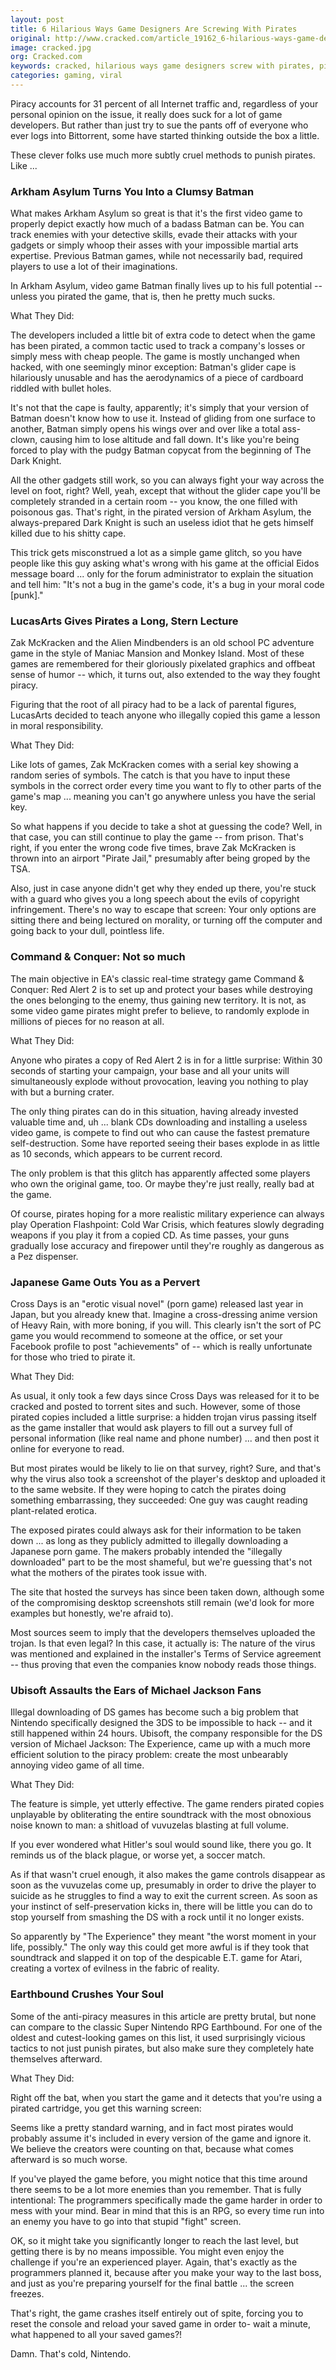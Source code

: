 ```yaml
---
layout: post
title: 6 Hilarious Ways Game Designers Are Screwing With Pirates
original: http://www.cracked.com/article_19162_6-hilarious-ways-game-designers-are-screwing-with-pirates.html
image: cracked.jpg
org: Cracked.com
keywords: cracked, hilarious ways game designers screw with pirates, piracy, online, countermeasures, earthbound
categories: gaming, viral
---
```


Piracy accounts for 31 percent of all Internet traffic and, regardless of your personal opinion on the issue, it really does suck for a lot of game developers. But rather than just try to sue the pants off of everyone who ever logs into Bittorrent, some have started thinking outside the box a little.

These clever folks use much more subtly cruel methods to punish pirates. Like ...

<!--break-->

### Arkham Asylum Turns You Into a Clumsy Batman

What makes Arkham Asylum so great is that it's the first video game to properly depict exactly how much of a badass Batman can be. You can track enemies with your detective skills, evade their attacks with your gadgets or simply whoop their asses with your impossible martial arts expertise. Previous Batman games, while not necessarily bad, required players to use a lot of their imaginations.

In Arkham Asylum, video game Batman finally lives up to his full potential -- unless you pirated the game, that is, then he pretty much sucks.

What They Did:

The developers included a little bit of extra code to detect when the game has been pirated, a common tactic used to track a company's losses or simply mess with cheap people. The game is mostly unchanged when hacked, with one seemingly minor exception: Batman's glider cape is hilariously unusable and has the aerodynamics of a piece of cardboard riddled with bullet holes.

It's not that the cape is faulty, apparently; it's simply that your version of Batman doesn't know how to use it. Instead of gliding from one surface to another, Batman simply opens his wings over and over like a total ass-clown, causing him to lose altitude and fall down. It's like you're being forced to play with the pudgy Batman copycat from the beginning of The Dark Knight.

All the other gadgets still work, so you can always fight your way across the level on foot, right? Well, yeah, except that without the glider cape you'll be completely stranded in a certain room -- you know, the one filled with poisonous gas. That's right, in the pirated version of Arkham Asylum, the always-prepared Dark Knight is such an useless idiot that he gets himself killed due to his shitty cape.

This trick gets misconstrued a lot as a simple game glitch, so you have people like this guy asking what's wrong with his game at the official Eidos message board ... only for the forum administrator to explain the situation and tell him: "It's not a bug in the game's code, it's a bug in your moral code [punk]."

### LucasArts Gives Pirates a Long, Stern Lecture

Zak McKracken and the Alien Mindbenders is an old school PC adventure game in the style of Maniac Mansion and Monkey Island. Most of these games are remembered for their gloriously pixelated graphics and offbeat sense of humor -- which, it turns out, also extended to the way they fought piracy.

Figuring that the root of all piracy had to be a lack of parental figures, LucasArts decided to teach anyone who illegally copied this game a lesson in moral responsibility.

What They Did:

Like lots of games, Zak McKracken comes with a serial key showing a random series of symbols. The catch is that you have to input these symbols in the correct order every time you want to fly to other parts of the game's map ... meaning you can't go anywhere unless you have the serial key.

So what happens if you decide to take a shot at guessing the code? Well, in that case, you can still continue to play the game -- from prison. That's right, if you enter the wrong code five times, brave Zak McKracken is thrown into an airport "Pirate Jail," presumably after being groped by the TSA.

Also, just in case anyone didn't get why they ended up there, you're stuck with a guard who gives you a long speech about the evils of copyright infringement. There's no way to escape that screen: Your only options are sitting there and being lectured on morality, or turning off the computer and going back to your dull, pointless life.

### Command & Conquer: Not so much

The main objective in EA's classic real-time strategy game Command & Conquer: Red Alert 2 is to set up and protect your bases while destroying the ones belonging to the enemy, thus gaining new territory. It is not, as some video game pirates might prefer to believe, to randomly explode in millions of pieces for no reason at all.

What They Did:

Anyone who pirates a copy of Red Alert 2 is in for a little surprise: Within 30 seconds of starting your campaign, your base and all your units will simultaneously explode without provocation, leaving you nothing to play with but a burning crater.

The only thing pirates can do in this situation, having already invested valuable time and, uh ... blank CDs downloading and installing a useless video game, is compete to find out who can cause the fastest premature self-destruction. Some have reported seeing their bases explode in as little as 10 seconds, which appears to be current record.

The only problem is that this glitch has apparently affected some players who own the original game, too. Or maybe they're just really, really bad at the game.

Of course, pirates hoping for a more realistic military experience can always play Operation Flashpoint: Cold War Crisis, which features slowly degrading weapons if you play it from a copied CD. As time passes, your guns gradually lose accuracy and firepower until they're roughly as dangerous as a Pez dispenser.

### Japanese Game Outs You as a Pervert

Cross Days is an "erotic visual novel" (porn game) released last year in Japan, but you already knew that. Imagine a cross-dressing anime version of Heavy Rain, with more boning, if you will. This clearly isn't the sort of PC game you would recommend to someone at the office, or set your Facebook profile to post "achievements" of -- which is really unfortunate for those who tried to pirate it.

What They Did:

As usual, it only took a few days since Cross Days was released for it to be cracked and posted to torrent sites and such. However, some of those pirated copies included a little surprise: a hidden trojan virus passing itself as the game installer that would ask players to fill out a survey full of personal information (like real name and phone number) ... and then post it online for everyone to read.

But most pirates would be likely to lie on that survey, right? Sure, and that's why the virus also took a screenshot of the player's desktop and uploaded it to the same website. If they were hoping to catch the pirates doing something embarrassing, they succeeded: One guy was caught reading plant-related erotica.

The exposed pirates could always ask for their information to be taken down ... as long as they publicly admitted to illegally downloading a Japanese porn game. The makers probably intended the "illegally downloaded" part to be the most shameful, but we're guessing that's not what the mothers of the pirates took issue with.

The site that hosted the surveys has since been taken down, although some of the compromising desktop screenshots still remain (we'd look for more examples but honestly, we're afraid to).

Most sources seem to imply that the developers themselves uploaded the trojan. Is that even legal? In this case, it actually is: The nature of the virus was mentioned and explained in the installer's Terms of Service agreement -- thus proving that even the companies know nobody reads those things.

### Ubisoft Assaults the Ears of Michael Jackson Fans

Illegal downloading of DS games has become such a big problem that Nintendo specifically designed the 3DS to be impossible to hack -- and it still happened within 24 hours. Ubisoft, the company responsible for the DS version of Michael Jackson: The Experience, came up with a much more efficient solution to the piracy problem: create the most unbearably annoying video game of all time.

What They Did:

The feature is simple, yet utterly effective. The game renders pirated copies unplayable by obliterating the entire soundtrack with the most obnoxious noise known to man: a shitload of vuvuzelas blasting at full volume.

If you ever wondered what Hitler's soul would sound like, there you go. It reminds us of the black plague, or worse yet, a soccer match.

As if that wasn't cruel enough, it also makes the game controls disappear as soon as the vuvuzelas come up, presumably in order to drive the player to suicide as he struggles to find a way to exit the current screen. As soon as your instinct of self-preservation kicks in, there will be little you can do to stop yourself from smashing the DS with a rock until it no longer exists.

So apparently by "The Experience" they meant "the worst moment in your life, possibly." The only way this could get more awful is if they took that soundtrack and slapped it on top of the despicable E.T. game for Atari, creating a vortex of evilness in the fabric of reality.

### Earthbound Crushes Your Soul

Some of the anti-piracy measures in this article are pretty brutal, but none can compare to the classic Super Nintendo RPG Earthbound. For one of the oldest and cutest-looking games on this list, it used surprisingly vicious tactics to not just punish pirates, but also make sure they completely hate themselves afterward.

What They Did:

Right off the bat, when you start the game and it detects that you're using a pirated cartridge, you get this warning screen:

Seems like a pretty standard warning, and in fact most pirates would probably assume it's included in every version of the game and ignore it. We believe the creators were counting on that, because what comes afterward is so much worse.

If you've played the game before, you might notice that this time around there seems to be a lot more enemies than you remember. That is fully intentional: The programmers specifically made the game harder in order to mess with your mind. Bear in mind that this is an RPG, so every time run into an enemy you have to go into that stupid "fight" screen.

OK, so it might take you significantly longer to reach the last level, but getting there is by no means impossible. You might even enjoy the challenge if you're an experienced player. Again, that's exactly as the programmers planned it, because after you make your way to the last boss, and just as you're preparing yourself for the final battle ... the screen freezes.

That's right, the game crashes itself entirely out of spite, forcing you to reset the console and reload your saved game in order to- wait a minute, what happened to all your saved games?!

Damn. That's cold, Nintendo.